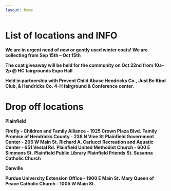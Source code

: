 ```yaml
---
layout: home
---
```

# List of locations and INFO

**We are in urgent need of new or gently used winter coats!  We are collecting from Sep 15th – Oct 15th**

**The coat giveaway will be held for the community on Oct 22nd from 10a-2p @ HC fairgrounds Expo Hall**

**Held in partnership with Prevent Child Abuse Hendricks Co., Just Be Kind Club, & Hendricks Co. 4-H fairground & Conference center.**

# Drop off locations





**Plainfield**


**Firefly - Children and Family Alliance - 1925 Crown Plaza Blvd.** 
**Family Promise of Hendricks County - 238 N Vine St**
**Plainfield Government Center - 206 W Main St.**
**Richard A. Carlucci Recreation and Aquatic Center - 651 Vestal Rd.**
**Plainfield United Methodist Church - 600 E Simmons St.**
**Plainfield Public Library**
**Plainfield Friends**
**St. Susanna Catholic Church**

**Danville**


**Purdue University Extension Office - 1900 E Main St.**
**Mary Queen of Peace Catholic Church - 1005 W Main St.**
